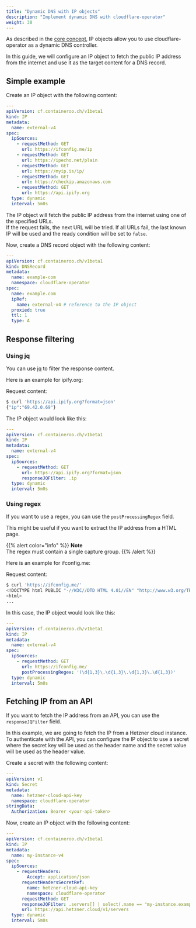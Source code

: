```yaml
---
title: "Dynamic DNS with IP objects"
description: "Implement dynamic DNS with cloudflare-operator"
weight: 30
---
```


As described in the [core concept](/docs/cloudflare-operator/core_concepts/#ip-objects), IP objects allow you to
use cloudflare-operator as a dynamic DNS controller.

In this guide, we will configure an IP object to fetch the public IP address from the internet and use it as the target
content for a DNS record.

## Simple example

Create an IP object with the following content:

```yaml
---
apiVersion: cf.containeroo.ch/v1beta1
kind: IP
metadata:
  name: external-v4
spec:
  ipSources:
    - requestMethod: GET
      url: https://ifconfig.me/ip
    - requestMethod: GET
      url: https://ipecho.net/plain
    - requestMethod: GET
      url: https://myip.is/ip/
    - requestMethod: GET
      url: https://checkip.amazonaws.com
    - requestMethod: GET
      url: https://api.ipify.org
  type: dynamic
  interval: 5m0s
```

The IP object will fetch the public IP address from the internet using one of the specified URLs.  
If the request fails, the next URL will be tried. If all URLs fail, the last known IP will be used and
the ready condition will be set to `false`.

Now, create a DNS record object with the following content:

```yaml
---
apiVersion: cf.containeroo.ch/v1beta1
kind: DNSRecord
metadata:
  name: example-com
  namespace: cloudflare-operator
spec:
  name: example.com
  ipRef:
    name: external-v4 # reference to the IP object
  proxied: true
  ttl: 1
  type: A
```

## Response filtering

### Using jq

You can use [jq](https://stedolan.github.io/jq/) to filter the response content.

Here is an example for ipify.org:

Request content:

```bash
$ curl 'https://api.ipify.org?format=json'
{"ip":"69.42.0.69"}
```

The IP object would look like this:

```yaml
---
apiVersion: cf.containeroo.ch/v1beta1
kind: IP
metadata:
  name: external-v4
spec:
  ipSources:
    - requestMethod: GET
      url: https://api.ipify.org?format=json
      responseJQFilter: .ip
  type: dynamic
  interval: 5m0s
```

### Using regex

If you want to use a regex, you can use the `postProcessingRegex` field.

This might be useful if you want to extract the IP address from a HTML page.

{{% alert color="info" %}}
**Note**  
The regex must contain a single capture group.
{{% /alert %}}

Here is an example for ifconfig.me:

Request content:

```bash
$ curl 'https://ifconfig.me/'
<!DOCTYPE html PUBLIC "-//W3C//DTD HTML 4.01//EN" "http://www.w3.org/TR/html4/strict.dtd">
<html>
...
```

In this case, the IP object would look like this:

```yaml
---
apiVersion: cf.containeroo.ch/v1beta1
kind: IP
metadata:
  name: external-v4
spec:
  ipSources:
    - requestMethod: GET
      url: https://ifconfig.me/
      postProcessingRegex: '(\d{1,3}\.\d{1,3}\.\d{1,3}\.\d{1,3})'
  type: dynamic
  interval: 5m0s
```

## Fetching IP from an API

If you want to fetch the IP address from an API, you can use the `responseJQFilter` field.

In this example, we are going to fetch the IP from a Hetzner cloud instance.  
To authenticate with the API, you can configure the IP object to use a secret
where the secret key will be used as the header name
and the secret value will be used as the header value.

Create a secret with the following content:

```yaml
---
apiVersion: v1
kind: Secret
metadata:
  name: hetzner-cloud-api-key
  namespace: cloudflare-operator
stringData:
  Authorization: Bearer <your-api-token>
```

Now, create an IP object with the following content:

```yaml
---
apiVersion: cf.containeroo.ch/v1beta1
kind: IP
metadata:
  name: my-instance-v4
spec:
  ipSources:
    - requestHeaders:
        Accept: application/json
      requestHeadersSecretRef:
        name: hetzner-cloud-api-key
        namespace: cloudflare-operator
      requestMethod: GET
      responseJQFilter: .servers[] | select(.name == "my-instance.example.com").public_net.ipv4.ip
      url: https://api.hetzner.cloud/v1/servers
  type: dynamic
  interval: 5m0s
```
